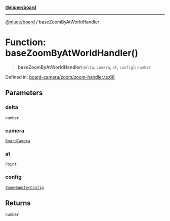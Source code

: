 [**@niuee/board**](../README.md)

***

[@niuee/board](../globals.md) / baseZoomByAtWorldHandler

# Function: baseZoomByAtWorldHandler()

> **baseZoomByAtWorldHandler**(`delta`, `camera`, `at`, `config`): `number`

Defined in: [board-camera/zoom/zoom-handler.ts:68](https://github.com/niuee/board/blob/a0a1179721d4f4b943b6a9bc156753ac9737e502/src/board-camera/zoom/zoom-handler.ts#L68)

## Parameters

### delta

`number`

### camera

[`BoardCamera`](../interfaces/BoardCamera.md)

### at

[`Point`](../type-aliases/Point.md)

### config

[`ZoomHandlerConfig`](../type-aliases/ZoomHandlerConfig.md)

## Returns

`number`
